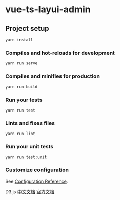 # vue-ts-layui-admin

## Project setup
```
yarn install
```

### Compiles and hot-reloads for development
```
yarn run serve
```

### Compiles and minifies for production
```
yarn run build
```

### Run your tests
```
yarn run test
```

### Lints and fixes files
```
yarn run lint
```

### Run your unit tests
```
yarn run test:unit
```

### Customize configuration
See [Configuration Reference](https://cli.vuejs.org/config/).

D3.js [中文文档](https://d3js.org.cn/document/) [官方文档](https://github.com/d3/d3/blob/master/API.md)
